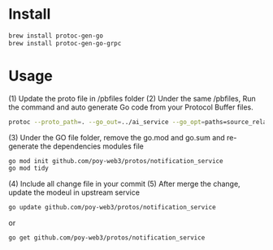 # Install 
```sh
brew install protoc-gen-go
brew install protoc-gen-go-grpc
```

# Usage
(1) Update the proto file in /pbfiles folder
(2) Under the same /pbfiles, Run the command and auto generate Go code from your Protocol Buffer files.
```sh
protoc --proto_path=. --go_out=../ai_service --go_opt=paths=source_relative --go-grpc_out=../ai_service --go-grpc_opt=paths=source_relative ai.proto
```
(3) Under the GO file folder, remove the go.mod and go.sum and re-generate the dependencies modules file
```sh
go mod init github.com/poy-web3/protos/notification_service
go mod tidy
```
(4) Include all change file in your commit
(5) After merge the change, update the modeul in upstream service
```sh
go update github.com/poy-web3/protos/notification_service
```
or
```sh
go get github.com/poy-web3/protos/notification_service
```
